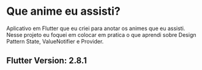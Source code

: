 # Que anime eu assisti?
Aplicativo em Flutter que eu criei para anotar os animes que eu assisti. Nesse projeto eu foquei em colocar em pratica o que aprendi sobre Design Pattern State, ValueNotifier e Provider.

## Flutter Version: 2.8.1
